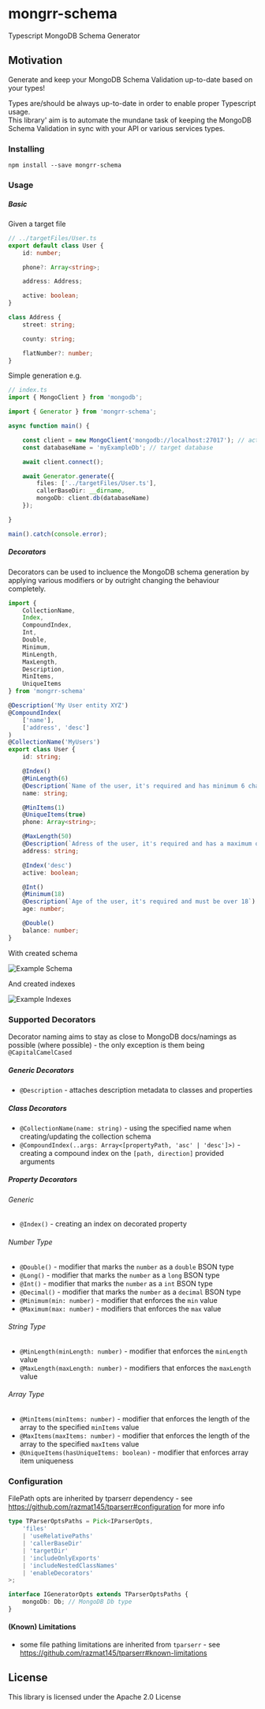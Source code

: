 # mongrr-schema

Typescript MongoDB Schema Generator

## Motivation

Generate and keep your MongoDB Schema Validation up-to-date based on your types!        

Types are/should be always up-to-date in order to enable proper Typescript usage.      
This library' aim is to automate the mundane task of keeping the MongoDB Schema Validation in sync with your API or various services types. 

### Installing

```
npm install --save mongrr-schema
```

### Usage

##### Basic
Given a target file
```typescript
// ../targetFiles/User.ts
export default class User {
    id: number;

    phone?: Array<string>;

    address: Address;

    active: boolean;
}

class Address {
    street: string;

    county: string;

    flatNumber?: number;
}
```

Simple generation e.g.
```typescript
// index.ts
import { MongoClient } from 'mongodb';

import { Generator } from 'mongrr-schema';

async function main() {

    const client = new MongoClient('mongodb://localhost:27017'); // actual mongodb connString
    const databaseName = 'myExampleDb'; // target database

    await client.connect();

    await Generator.generate({
        files: ['../targetFiles/User.ts'],
        callerBaseDir: __dirname,
        mongoDb: client.db(databaseName)
    });

}

main().catch(console.error);
```
##### Decorators
Decorators can be used to incluence the MongoDB schema generation by applying various modifiers or by outright changing the behaviour completely.   
```typescript
import {
    CollectionName,
    Index,
    CompoundIndex,
    Int,
    Double,
    Minimum,
    MinLength,
    MaxLength,
    Description,
    MinItems,
    UniqueItems
} from 'mongrr-schema'

@Description('My User entity XYZ')
@CompoundIndex(
    ['name'],
    ['address', 'desc']
)
@CollectionName('MyUsers')
export class User {
    id: string;

    @Index()
    @MinLength(6)
    @Description(`Name of the user, it's required and has minimum 6 chars`)
    name: string;

    @MinItems(1)
    @UniqueItems(true)
    phone: Array<string>;

    @MaxLength(50)
    @Description(`Adress of the user, it's required and has a maximum of 50 chars`)
    address: string;

    @Index('desc')
    active: boolean;

    @Int()
    @Minimum(18)
    @Description(`Age of the user, it's required and must be over 18`)
    age: number;

    @Double()
    balance: number;
}
```
With created schema   

![Example Schema](./img/exampleSchema4.png)

And created indexes   

![Example Indexes](./img/exampleIndexes3.png)

### Supported Decorators
Decorator naming aims to stay as close to MongoDB docs/namings as possible (where possible) - the only exception is them being `@CapitalCamelCased`   
##### Generic Decorators
- `@Description` - attaches description metadata to classes and properties
##### Class Decorators
- `@CollectionName(name: string)` - using the specified name when creating/updating the collection schema
- `@CompoundIndex(..args: Array<[propertyPath, 'asc' | 'desc']>)` - creating a compound index on the `[path, direction]` provided arguments
 
##### Property Decorators
###### Generic
- `@Index()` - creating an index on decorated property

###### Number Type
- `@Double()` - modifier that marks the `number` as a `double` BSON type
- `@Long()` - modifier that marks the `number` as a `long` BSON type
- `@Int()` - modifier that marks the `number` as a `int` BSON type
- `@Decimal()` - modifier that marks the `number` as a `decimal` BSON type
- `@Minimum(min: number)` - modifier that enforces the `min` value
- `@Maximum(max: number)` - modifiers that enforces the `max` value
###### String Type
- `@MinLength(minLength: number)` - modifier that enforces the `minLength` value
- `@MaxLength(maxLength: number)` - modifiers that enforces the `maxLength` value
###### Array Type
- `@MinItems(minItems: number)` - modifier that enforces the length of the array to the specified `minItems` value
- `@MaxItems(maxItems: number)` -  modifier that enforces the length of the array to the specified `maxItems` value
- `@UniqueItems(hasUniqueItems: boolean)` - modifier that enforces array item uniqueness

### Configuration
FilePath opts are inherited by tparserr dependency - see https://github.com/razmat145/tparserr#configuration for more info 
```typescript
type TParserOptsPaths = Pick<IParserOpts,
    'files'
    | 'useRelativePaths'
    | 'callerBaseDir'
    | 'targetDir'
    | 'includeOnlyExports'
    | 'includeNestedClassNames'
    | 'enableDecorators'
>;

interface IGeneratorOpts extends TParserOptsPaths {
    mongoDb: Db; // MongoDB Db type
}
```

#### (Known) Limitations
- some file pathing limitations are inherited from `tparserr` - see https://github.com/razmat145/tparserr#known-limitations

## License
This library is licensed under the Apache 2.0 License